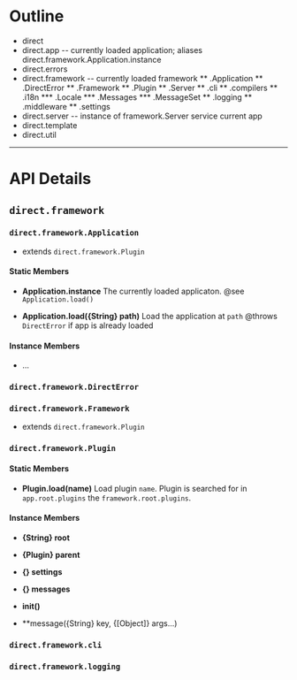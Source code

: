 # Outline

* direct
* direct.app                -- currently loaded application; aliases direct.framework.Application.instance
* direct.errors
* direct.framework          -- currently loaded framework
** .Application
** .DirectError
** .Framework
** .Plugin
** .Server
** .cli
** .compilers
** .i18n
*** .Locale
*** .Messages
*** .MessageSet
** .logging
** .middleware
** .settings
* direct.server             -- instance of framework.Server service current app
* direct.template
* direct.util

---

# API Details

## `direct.framework`

### `direct.framework.Application`
* extends `direct.framework.Plugin`

#### Static Members
* **Application.instance**
  The currently loaded applicaton.
  @see `Application.load()`
  
* **Application.load({String} path)**
  Load the application at `path`
  @throws `DirectError` if app is already loaded
  
#### Instance Members
* ...

### `direct.framework.DirectError`
### `direct.framework.Framework`
* extends `direct.framework.Plugin`

### `direct.framework.Plugin`
#### Static Members
* **Plugin.load(name)**
  Load plugin `name`. Plugin is searched for in
  `app.root.plugins` the `framework.root.plugins`.

#### Instance Members
* **{String} root**
* **{Plugin} parent**
* **{} settings**
* **{} messages**

* **init()**
* **message({String} key, {[Object]} args...)

### `direct.framework.cli`
### `direct.framework.logging`
